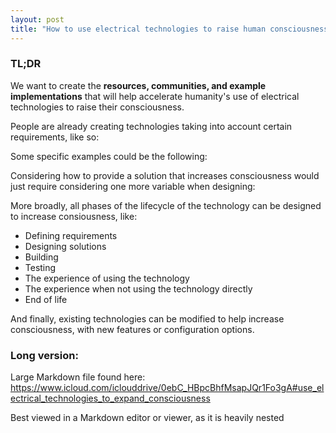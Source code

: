 ```yaml
---
layout: post
title: "How to use electrical technologies to raise human consciousness"
---
```

### TL;DR

We want to create the **resources, communities, and example implementations** that will help accelerate humanity's use of electrical technologies to raise their consciousness.

People are already creating technologies taking into account certain requirements, like so:

Some specific examples could be the following:

Considering how to provide a solution that increases consciousness would just require considering one more variable when designing:

More broadly, all phases of the lifecycle of the technology can be designed to increase consiousness, like:

- Defining requirements
- Designing solutions
- Building
- Testing
- The experience of using the technology
- The experience when not using the technology directly
- End of life

And finally, existing technologies can be modified to help increase consciousness, with new features or configuration options.

### Long version:

Large Markdown file found here: https://www.icloud.com/iclouddrive/0ebC_HBpcBhfMsapJQr1Fo3gA#use_electrical_technologies_to_expand_consciousness

Best viewed in a Markdown editor or viewer, as it is heavily nested

